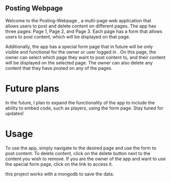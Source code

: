 ## Posting Webpage

Welcome to the Posting-Webpage , a multi-page web application that allows users to post and delete content on different pages. The app has three pages: Page 1, Page 2, and Page 3. Each page has a form that allows users to post content, which will be displayed on that page.

Additionally, the app has a special form page that in future will be only visible and functional for the owner or user logged in . On this page, the owner can select which page they want to post content to, and their content will be displayed on the selected page. The owner can also delete any content that they have posted on any of the pages.

# Future plans

In the future, I plan to expand the functionality of the app to include the ability to embed code, such as players, using the form page. Stay tuned for updates!

# Usage

To use the app, simply navigate to the desired page and use the form to post content. To delete content, click on the delete button next to the content you wish to remove. If you are the owner of the app and want to use the special form page, click on the link to access it.

this project works with a mongodb to save the data.
